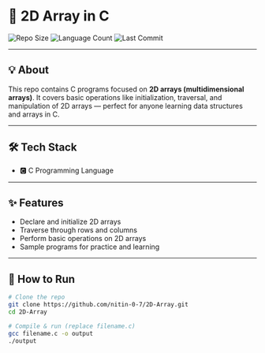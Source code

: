 # 🔢 2D Array in C

![Repo Size](https://img.shields.io/github/repo-size/nitin-0-7/2D-Array?style=for-the-badge)
![Language Count](https://img.shields.io/github/languages/count/nitin-0-7/2D-Array?style=for-the-badge)
![Last Commit](https://img.shields.io/github/last-commit/nitin-0-7/2D-Array?style=for-the-badge)

---

## 💡 About  
This repo contains C programs focused on **2D arrays (multidimensional arrays)**. It covers basic operations like initialization, traversal, and manipulation of 2D arrays — perfect for anyone learning data structures and arrays in C.

---

## 🛠️ Tech Stack  
- 🅲 C Programming Language

---

## ✨ Features  
- Declare and initialize 2D arrays  
- Traverse through rows and columns  
- Perform basic operations on 2D arrays  
- Sample programs for practice and learning

---

## 🚀 How to Run  

```bash
# Clone the repo
git clone https://github.com/nitin-0-7/2D-Array.git
cd 2D-Array

# Compile & run (replace filename.c)
gcc filename.c -o output
./output

